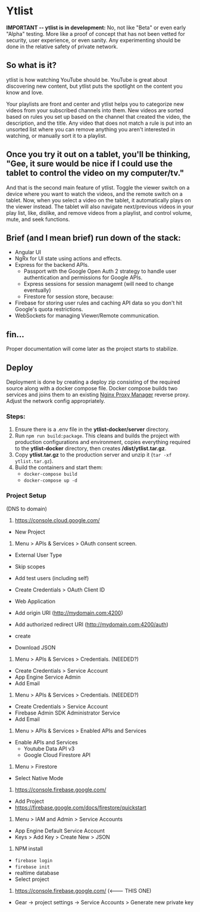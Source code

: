 # Ytlist


**IMPORTANT -- ytlist is in development:** No, not like "Beta" or even early "Alpha" testing. More like a proof of concept that has not been vetted for security, user experience, or even sanity. Any experimenting should be done in the relative safety of private network.

## So what is it?

ytlist is how watching YouTube should be. YouTube is great about discovering new content, but ytlist puts the spotlight on the content you know and love.

Your playlists are front and center and ytlist helps you to categorize new videos from your subscribed channels into them. New videos are sorted based on rules you set up based on the channel that created the video, the description, and the title. Any video that does not match a rule is put into an unsorted list where you can remove anything you aren't interested in watching, or manually sort it to a playlist.

## Once you try it out on a tablet, you'll be thinking, "Gee, it sure would be nice if I could use the tablet to control the video on my computer/tv."

And that is the second main feature of ytlist. Toggle the viewer switch on a device where you want to watch the videos, and the remote switch on a tablet. Now, when you select a video on the tablet, it automatically plays on the viewer instead. The tablet will also navigate next/previous videos in your play list, like, dislike, and remove videos from a playlist, and control volume, mute, and seek functions.

## Brief (and I mean brief) run down of the stack:

- Angular UI
- NgRx for UI state using actions and effects.
- Express for the backend APIs.
  - Passport with the Google Open Auth 2 strategy to handle user authentication and permissions for Google APIs.
  - Express sessions for session managemt (will need to change eventually)
  - Firestore for session store, because:
- Firebase for storing user rules and caching API data so you don't hit Google's quota restrictions.
- WebSockets for managing Viewer/Remote communication.

## fin...

Proper documentation will come later as the project starts to stabilize.


## Deploy

Deployment is done by creating a deploy zip consisting of the required source along with a docker compose file. Docker compose builds two services and joins them to an existing [Nginx Proxy Manager](https://nginxproxymanager.com/) reverse proxy. Adjust the network config appropriately. 

### Steps:

1. Ensure there is a .env file in the **ytlist-docker/server** directory.
1. Run `npm run build:package`. This cleans and builds the project with production configurations and environment, copies everything required to the **ytlist-docker** directory, then creates **/dist/ytlist.tar.gz**.
1. Copy **ytlist.tar.gz** to the production server and unzip it (`tar -xf ytlist.tar.gz`).
1. Build the containers and start them:
   * `docker-compose build`
   * `docker-compose up -d`



### Project Setup

(DNS to domain)

1. https://console.cloud.google.com/
  * New Project
1. Menu > APIs & Services > OAuth consent screen.
  * External User Type
  * Skip scopes
  * Add test users (including self)

  * Create Credentials > OAuth Client ID
  * Web Application
  * Add origin URI (http://mydomain.com:4200)
  * Add authorized redirect URI (http://mydomain.com:4200/auth)
  * create
  * Download JSON
1. Menu > APIs & Services > Credentials. (NEEDED?)
  * Create Credentials > Service Account
  * App Engine Service Admin
  * Add Email
1. Menu > APIs & Services > Credentials. (NEEDED?)
  * Create Credentials > Service Account
  * Firebase Admin SDK Administrator Service
  * Add Email
1. Menu > APIs & Services > Enabled APIs and Services
  * Enable APIs and Services
    * Youtube Data API v3
    * Google Cloud Firestore API
1. Menu > Firestore
  * Select Native Mode
1. https://console.firebase.google.com/
  * Add Project
  * https://firebase.google.com/docs/firestore/quickstart
1. Menu > IAM and Admin > Service Accounts
  * App Engine Default Service Account
  * Keys > Add Key > Create New > JSON
1. NPM install
  * `firebase login`
  * `firebase init`
  * realtime database
  * Select project
1. https://console.firebase.google.com/ (<--- THIS ONE)
  * Gear -> project settings -> Service Accounts > Generate new private key
